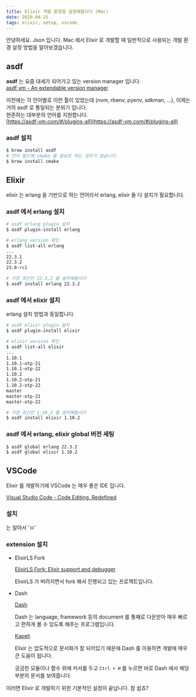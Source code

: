 ```yaml
---
title: Elixir 개발 환경을 설정해봅시다 (Mac)
date: 2020-04-25
tags: elixir, setup, vscode
---
```


안녕하세요. Json 입니다. Mac 에서 Elixir 로 개발할 때 일반적으로 사용되는 개발 환경 설정 방법을 알아보겠습니다.

## asdf

**asdf** 는 요즘 대세가 되어가고 있는 version manager 입니다.  
[asdf vm - An extendable version manager](https://asdf-vm.com/)

이전에는 각 언어별로 이런 툴이 있었는데 (nvm, rbenv, pyenv, sdkman, ...),
이제는 거의 asdf 로 통일되는 분위기 입니다.  
현존하는 대부분의 언어를 지원합니다.  
[https://asdf-vm.com/#/plugins-all](https://asdf-vm.com/#/plugins-all)

### asdf 설치

```bash
$ brew install asdf
# 언어 빌드에 cmake 를 필요로 하는 경우가 많습니다.
$ brew install cmake
```

## Elixir

elixir 는 erlang 을 기반으로 하는 언어라서 erlang, elixir 둘 다 설치가 필요합니다.

### asdf 에서 erlang 설치

```bash
# asdf erlang plugin 설치
$ asdf plugin-install erlang

# erlang version 확인
$ asdf list-all erlang
...
22.3.1
22.3.2
23.0-rc1

# 가장 최신인 22.3.2 를 설치해봅시다
$ asdf install erlang 22.3.2
```

### asdf 에서 elixir 설치

erlang 설치 방법과 동일합니다.

```bash
# asdf elixir plugin 설치
$ asdf plugin-install elixir

# elixir version 확인
$ asdf list-all elixir
...
1.10.1
1.10.1-otp-21
1.10.1-otp-22
1.10.2
1.10.2-otp-21
1.10.2-otp-22
master
master-otp-21
master-otp-22

# 가장 최신인 1.10.2 를 설치해봅시다
$ asdf install elixir 1.10.2
```

### asdf 에서 erlang, elixir global 버전 세팅

```bash
$ asdf global erlang 22.3.2
$ asdf global elixir 1.10.2
```

## VSCode

Elixir 를 개발하기에 VSCode 는 매우 좋은 IDE 입니다.

[Visual Studio Code - Code Editing. Redefined](https://code.visualstudio.com/)

### 설치

는 알아서 'ㅁ'

### extension 설치

- ElixirLS Fork

    [ElixirLS Fork: Elixir support and debugger](https://marketplace.visualstudio.com/items?itemName=elixir-lsp.elixir-ls)

    ElixirLS 가 버려지면서 fork 해서 진행되고 있는 프로젝트입니다.

- Dash

    [Dash](https://marketplace.visualstudio.com/items?itemName=deerawan.vscode-dash)

    Dash 는 language, framework 등의 document 를 통째로 다운받아 매우 빠르고 편하게 볼 수 있도록 해주는 프로그램입니다.

    [Kapeli](https://kapeli.com/dash)

    Elixir 는 압도적으로 문서화가 잘 되어있기 때문에 Dash 를 이용하면 개발에 매우 큰 도움이 됩니다.

    궁금한 모듈이나 함수 위에 커서를 두고 `Ctrl + H` 를 누르면 바로 Dash 에서 해당 부분의 문서를 보여줍니다.

이러면 Elixir 로 개발하기 위한 기본적인 설정이 끝납니다. 참 쉽죠?
